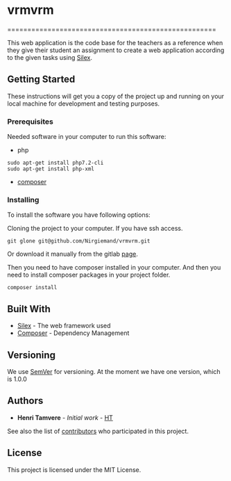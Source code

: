 # vrmvrm
====================================================

This web application is the code base for the teachers as a reference when they give their student an assignment to create a web application according to the given tasks using [Silex](http://silex.sensiolabs.org/).

## Getting Started

These instructions will get you a copy of the project up and running on your local machine for development and testing purposes.

### Prerequisites

Needed software in your computer to run this software:

* php
```
sudo apt-get install php7.2-cli
sudo apt-get install php-xml
```

* [composer](https://getcomposer.org/download/)

### Installing

To install the software you have following options:

Cloning the project to your computer. If you have ssh access.

```
git glone git@github.com/Nirgiemand/vrmvrm.git
```

Or download it manually from the gitlab [page](https://github.com/Nirgiemand/vrmvrm.git).

Then you need to have composer installed in your computer.
And then you need to install composer packages in your project folder.
```
composer install
```

## Built With

* [Silex](http://silex.sensiolabs.org/) - The web framework used
* [Composer](https://getcomposer.org/) - Dependency Management

## Versioning

We use [SemVer](http://semver.org/) for versioning.
At the moment we have one version, which is 1.0.0

## Authors

* **Henri Tamvere** - *Initial work* - [HT](https://github.com/Nirgiemand/vrmvrm.git)

See also the list of [contributors]() who participated in this project. 

## License

This project is licensed under the MIT License.

